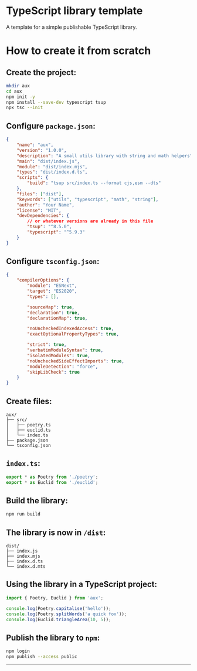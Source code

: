 # TypeScript library template

A template for a simple publishable TypeScript library.

# How to create it from scratch

## Create the project:

```sh
mkdir aux
cd aux
npm init -y
npm install --save-dev typescript tsup
npx tsc --init
```

## Configure `package.json`:

```json
{
	"name": "aux",
	"version": "1.0.0",
	"description": "A small utils library with string and math helpers",
	"main": "dist/index.js",
	"module": "dist/index.mjs",
	"types": "dist/index.d.ts",
	"scripts": {
		"build": "tsup src/index.ts --format cjs,esm --dts"
	},
	"files": ["dist"],
	"keywords": ["utils", "typescript", "math", "string"],
	"author": "Your Name",
	"license": "MIT",
	"devDependencies": {
		// or whatever versions are already in this file
		"tsup": "^8.5.0",
		"typescript": "^5.9.3"
	}
}
```

## Configure `tsconfig.json`:

```json
{
	"compilerOptions": {
		"module": "ESNext",
		"target": "ES2020",
		"types": [],

		"sourceMap": true,
		"declaration": true,
		"declarationMap": true,

		"noUncheckedIndexedAccess": true,
		"exactOptionalPropertyTypes": true,

		"strict": true,
		"verbatimModuleSyntax": true,
		"isolatedModules": true,
		"noUncheckedSideEffectImports": true,
		"moduleDetection": "force",
		"skipLibCheck": true
	}
}
```

## Create files:

```pgsql
aux/
├── src/
│   ├── poetry.ts
│   ├── euclid.ts
│   └── index.ts
├── package.json
└── tsconfig.json
```

## `index.ts`:

```ts
export * as Poetry from './poetry';
export * as Euclid from './euclid';
```

## Build the library:

```sh
npm run build
```

## The library is now in `/dist`:

```pgsql
dist/
├── index.js
├── index.mjs
├── index.d.ts
└── index.d.mts
```

## Using the library in a TypeScript project:

```ts
import { Poetry, Euclid } from 'aux';

console.log(Poetry.capitalise('hello'));
console.log(Poetry.splitWords('a quick fox'));
console.log(Euclid.triangleArea(10, 5));
```

## Publish the library to `npm`:

```sh
npm login
npm publish --access public
```

---
